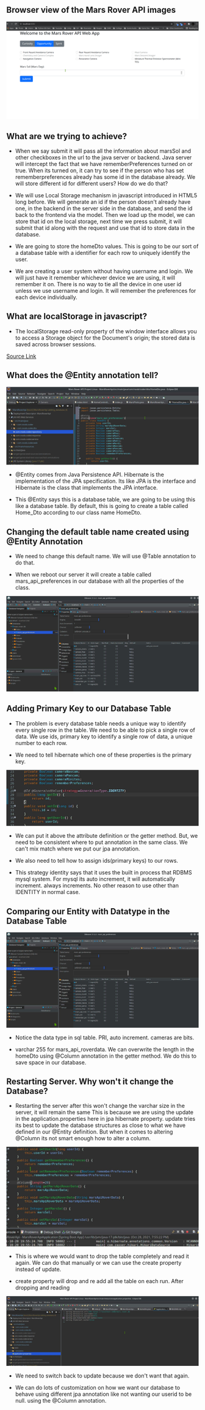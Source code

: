 ## Browser view of the Mars Rover API images

![Test](test2.gif)

## What are we trying to achieve?

- When we say submit it will pass all the information about marsSol and other checkboxes in the url to the java server or backend. Java server will intercept the fact that we have rememberPreferences turned on or true. When its turned on, it can try to see if the person who has set rememberpreferences already has some id in the database already. We will store different id for different users? How do we do that?
- We will use Local Storage mechanism in javascript introduced in HTML5 long before. We will generate an id if the person doesn't already have one, in the backend in the server side in the database, and send the id back to the frontend via the model. Then we load up the model, we can store that id on the local storage, next time we press submit, it will submit that id along with the request and use that id to store data in the database.

- We are going to store the homeDto values. This is going to be our sort of a database table with a identifier for each row to uniquely identify the user.

- We are creating a user system without having username and login. We will just have it remember whichever device we are using, it will remember it on. There is no way to tie all the device in one user id unless we use username and login. It will remember the preferences for each device individually. 

## What are localStorage in javascript?

- The localStorage read-only property of the window interface allows you to access a Storage object for the Document's origin; the stored data is saved across browser sessions.

[Source Link](https://blog.logrocket.com/localstorage-javascript-complete-guide/)

## What does the @Entity annotation tell?

![Entity](entity.jpg)

- @Entity comes from Java Persistence API. Hibernate is the implementation of the JPA specification. Its like JPA is the interface and Hibernate is the class that implements the JPA interface. 

- This @Entity says this is a database table, we are going to be using this like a database table. By default, this is going to create a table called Home_Dto according to our class name HomeDto.

## Changing the default table name created using @Entity Annotation

- We need to change this default name. We will use @Table annotation to do that.

- When we reboot our server it will create a table called mars_api_preferences in our database with all the properties of the class. 

![Database](database.jpg)

## Adding Primary Key to our Database Table

- The problem is every database table needs a unique way to identify every single row in the table. We need to be able to pick a single row of data. 
We use ids, primary key to identify a single row of data, a unique number to each row.

- We need to tell hibernate which one of these properties is the primary key.

![Primary](primary.jpg)

- We can put it above the attribute definition or the getter method. But, we need to be consistent where to put annotation in the same class. We can't mix match where we put our jpa annotation.

- We also need to tell how to assign ids(primary keys) to our rows.

- This strategy identity says that it uses the built in process that RDBMS mysql system. For mysql its auto increment, it will automatically increment. always increments. No other reason to use other than IDENTITY in normal case.

## Comparing our Entity with Datatype in the Database Table

![Table](table.jpg)

- Notice the data type in sql table. PRI, auto increment. cameras are bits.

- varchar 255 for mars_api_roverdata. We can overwrite the length in the homeDto using @Column annotation in the getter method.
We do this to save space in our database. 

## Restarting Server. Why won't it change the Database?

- Restarting the server after this won't change the varchar size in the server, it will remain the same
This is because we are using the update in the application.properties here in jpa hibernate property.
update tries its best to update the database structures as close to what we have defined in our @Entity definition. 
But when it comes to altering @Column its not smart enough how to alter a column.

![Coulumn](column.jpg)

- This is where we would want to drop the table completely and read it again. We can do that manually or we can use the create property instead of update.

- create property will drop and re add all the table on each run.
After dropping and reading

![Create](create.jpg)

- We need to switch back to update because we don't want that again.

- We can do lots of customization on how we want our database to behave using different jpa annotation like not wanting our userid to be null. using the @Column annotation.


